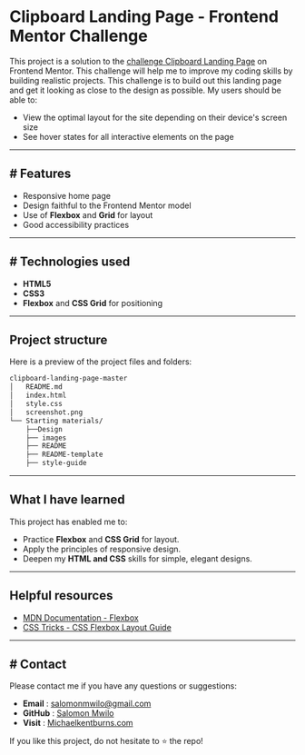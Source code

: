 # Clipboard Landing Page - Frontend Mentor Challenge 
This project is a solution to the [challenge Clipboard Landing Page](https://www.frontendmentor.io/challenges/clipboard-landing-page-5cc9bccd6c4c91111378ecb9) on Frontend Mentor.
This challenge will help me to improve my coding skills by building realistic projects. This challenge is to build out this landing page and get it looking as close to the design as possible.
 My users should be able to: 
- View the optimal layout for the site depending on their device's screen size
- See hover states for all interactive elements on the page

---
## # Features  

- Responsive home page  
- Design faithful to the Frontend Mentor model  
- Use of **Flexbox** and **Grid** for layout  
- Good accessibility practices  

---

## # Technologies used  

- **HTML5**  
- **CSS3**  
- **Flexbox** and **CSS Grid** for positioning  
---

## Project structure  

Here is a preview of the project files and folders:  

```bash
clipboard-landing-page-master
│   README.md
│   index.html
│   style.css
│   screenshot.png
└── Starting materials/
    ├──Design
    ├── images
    ├── README
    ├── README-template
    ├── style-guide    
```

---

## What I have learned  

This project has enabled me to:  

- Practice **Flexbox** and **CSS Grid** for layout.  
- Apply the principles of responsive design.  
- Deepen my **HTML and CSS** skills for simple, elegant designs.  

---

## Helpful resources  

- [MDN Documentation - Flexbox](https://developer.mozilla.org/en-US/docs/Learn/CSS/CSS_layout/Flexbox)  
- [CSS Tricks - CSS Flexbox Layout Guide](https://css-tricks.com/snippets/css/a-guide-to-flexbox/)  

---

## # Contact  

Please contact me if you have any questions or suggestions:  
- **Email** : salomonmwilo@gmail.com  
- **GitHub** : [Salomon Mwilo](https://github.com/Salomonmwilo)
- **Visit** : [Michaelkentburns.com](https://michaelkentburns.com)

If you like this project, do not hesitate to ⭐️ the repo!


